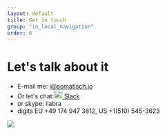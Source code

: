 ```yaml
---
layout: default
title: Get in touch
group: "in_local_navigation"
order: 6
---
```


# Let's talk about it
- E-mail me: <a href="mailto:i@somatisch.io">i@somatisch.io</a>
- Or let's chat:<a href="https://somatisch.slack.com/messages/C4LJMVB7F"><img src="https://assets.brandfolder.com/ubhnmsn4/original/Slack_Mark_Web.png" width="20" height="20" /> Slack</a>
- or skype: ilabra
-  digits EU +49 174 947 3812, US +1(510) 545-3623

<img src="somatisch-site/explorations/Ivan_Labra.png">
